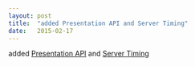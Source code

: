 ```yaml
---
layout: post
title:  "added Presentation API and Server Timing"
date:   2015-02-17
---
```


added <a href="http://www.w3.org/TR/presentation-api">Presentation API</a> and <a href="http://www.w3.org/TR/server-timing">Server Timing</a>

